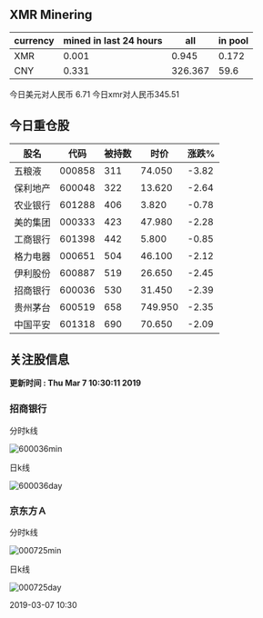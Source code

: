 ## XMR Minering

|currency|mined in last 24 hours|all|in pool|
|---|---|---|---|
|XMR|0.001|0.945|0.172|
|CNY|0.331|326.367|59.6|

今日美元对人民币 6.71	今日xmr对人民币345.51


## 今日重仓股 

|股名|代码|被持数|时价|涨跌%|
|---|---|---|---|---|
|五粮液|000858|311|74.050|-3.82|
|保利地产|600048|322|13.620|-2.64|
|农业银行|601288|406|3.820|-0.78|
|美的集团|000333|423|47.980|-2.28|
|工商银行|601398|442|5.800|-0.85|
|格力电器|000651|504|46.100|-2.12|
|伊利股份|600887|519|26.650|-2.45|
|招商银行|600036|530|31.450|-2.39|
|贵州茅台|600519|658|749.950|-2.35|
|中国平安|601318|690|70.650|-2.09|

## 关注股信息
**更新时间 : Thu Mar  7 10:30:11 2019**
### 招商银行 
分时k线

![600036min](http://image.sinajs.cn/newchart/min/n/sh600036.gif)

日k线

![600036day](http://image.sinajs.cn/newchart/daily/n/sh600036.gif)

### 京东方Ａ 
分时k线

![000725min](http://image.sinajs.cn/newchart/min/n/sz000725.gif)

日k线

![000725day](http://image.sinajs.cn/newchart/daily/n/sz000725.gif)

2019-03-07 10:30